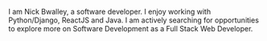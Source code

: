 I am Nick Bwalley, a software developer. I enjoy working with Python/Django, ReactJS and Java. I am actively searching for opportunities to explore more on Software Development
as a Full Stack Web Developer.
